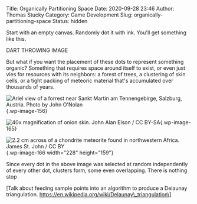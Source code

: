Title: Organically Partitioning Space
Date: 2020-09-28 23:46
Author: Thomas Stucky
Category: Game Development
Slug: organically-partitioning-space
Status: hidden

Start with an empty canvas. Randomly dot it with ink. You'll get something like this.

DART THROWING IMAGE

But what if you want the placement of these dots to represent something organic? Something that requires space around itself to exist, or even just vies for resources with its neighbors: a forest of trees, a clustering of skin cells, or a tight packing of meteoric material that's accumulated over thousands of years.

![Ariel view of a forrest near Sankt Martin am Tennengebirge, Salzburg, Austria.  
Photo by [John O'Nolan](https://unsplash.com/@johnonolan)](http://astrostucky.com/wp/wp-content/uploads/2020/09/john-onolan-umwprcrsrto-unsplash-1024x768.jpeg){.wp-image-156}

![40x magnification of onion skin.  
[John Alan Elson](https://commons.wikimedia.org/wiki/File:Onionepidermis40x3.jpg) / [CC BY-SA](https://creativecommons.org/licenses/by-sa/3.0)](http://astrostucky.com/wp/wp-content/uploads/2020/09/image.jpeg){.wp-image-165}

![2.2 cm across of a chondrite meteorite found in northwestern Africa.  
[James St. John](https://commons.wikimedia.org/wiki/File:Ordinary_chondrite_NWA_3189_Meteorite.jpg) / [CC BY](https://creativecommons.org/licenses/by/2.0)](http://astrostucky.com/wp/wp-content/uploads/2020/09/image-1-1024x717.jpeg){.wp-image-166 width="228" height="159"}

Since every dot in the above image was selected at random independently of every other dot, clusters form, some even overlapping. There is nothing stop

\[Talk about feeding sample points into an algorithm to produce a Delaunay triangulation. https://en.wikipedia.org/wiki/Delaunay\_triangulation\]
